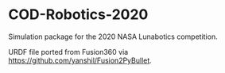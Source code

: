 # COD-Robotics-2020

Simulation package for the 2020 NASA Lunabotics competition.

URDF file ported from Fusion360 via https://github.com/yanshil/Fusion2PyBullet.
